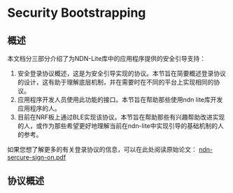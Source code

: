 # Security Bootstrapping

## 概述

本文档分三部分介绍了为NDN-Lite库中的应用程序提供的安全引导支持：

1. 安全登录协议概述，这是为安全引导实现的协议。本节旨在简要概述登录协议的设计，这有助于理解底层机制，并在需要时在不同的平台上实现相同的协议。
2. 应用程序开发人员使用此功能的接口。本节旨在帮助那些使用ndn lite库开发应用程序的人。
3. 目前在NRF板上通过BLE实现该协议。本节旨在帮助那些有兴趣帮助改进实现的人，或作为那些希望更好地理解当前在ndn-lite中实现引导的基础机制的人的参考。

如果您想了解更多的有关登录协议的信息，可以在此处阅读原始论文：
[ndn-sercure-sign-on.pdf](https://github.com/ZoharAndroid/ndn-ble/blob/master/assets/ndn-secure-sign-on.pdf)

## 协议概述

